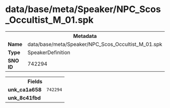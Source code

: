 <h1>data/base/meta/Speaker/NPC_Scos_Occultist_M_01.spk</h1><table><tr><th colspan="100%">Metadata</th></tr><tr><td><b>Name</b></td><td>data/base/meta/Speaker/NPC_Scos_Occultist_M_01.spk</td></tr><tr><td><b>Type</b></td><td>SpeakerDefinition</td></tr><tr><td><b>SNO ID</b></td><td>742294</td></tr></table>

<table><tr><th colspan="100%">Fields</th></tr><tr><td><b>unk_ca1a658</b></td><td><code>742294</code></td></tr><tr><td><b>unk_8c41fbd</b></td><td></td></tr></table>

